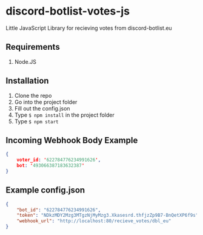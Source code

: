 # discord-botlist-votes-js
Little JavaScript Library for recieving votes from discord-botlist.eu

## Requirements
1. Node.JS

## Installation
1. Clone the repo
2. Go into the project folder
3. Fill out the config.json
4. Type ```$ npm install``` in the project folder
5. Type ```$ npm start```

## Incoming Webhook Body Example
```json
{ 
    voter_id: '622784776234991626', 
    bot: '493066387183632387' 
}
```

## Example config.json
```json
{
    "bot_id": "622784776234991626",
    "token": "NDkzMDY2Mzg3MTgzNjMyMzg3.Xkasesrd.thfjzZp9B7-BnQetXP6f9s",
    "webhook_url": "http://localhost:80/recieve_votes/dbl_eu"
}
```
